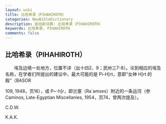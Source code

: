 ```yaml
---
layout: wiki
title: 比哈希录（PIHAHIROTH）
categories: NewBibleDictionary
description: 圣经新词典: 比哈希录（PIHAHIROTH）
keywords: 比哈希录, PIHAHIROTH
comments: false
---
```


## 比哈希录（PIHAHIROTH）

　　埃及边境一处地方，位置不详（出十四2、9；民卅三7-8）。论到相应的埃及名称，在学者们所提出的建议中，最大可能的是 Pi-H]rt，意即“女神 H]rt 的殿”（BASOR

109, 1948，页16），或 P~-h]r，即兰塞（Ra`amses）附近的一条运河（参 Caminos, Late-Egyptian Miscellanies, 1954，页74，曾两次提及）。

C.D.W.

K.A.K.






